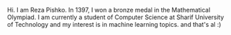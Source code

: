 Hi. I am Reza Pishko. In 1397, I won a bronze medal in the Mathematical Olympiad. I am currently a student of Computer Science at Sharif University of Technology and my interest is in machine learning topics. and that's al :)

